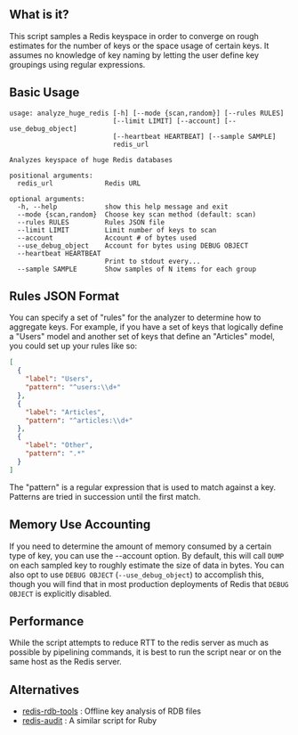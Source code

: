 What is it?
-----------

This script samples a Redis keyspace in order to converge on rough estimates for the number of keys or the space usage of certain keys. It assumes no knowledge of key naming by letting the user define key groupings using regular expressions.

Basic Usage
-----------

```
usage: analyze_huge_redis [-h] [--mode {scan,random}] [--rules RULES]
                          [--limit LIMIT] [--account] [--use_debug_object]
                          [--heartbeat HEARTBEAT] [--sample SAMPLE]
                          redis_url

Analyzes keyspace of huge Redis databases

positional arguments:
  redis_url             Redis URL

optional arguments:
  -h, --help            show this help message and exit
  --mode {scan,random}  Choose key scan method (default: scan)
  --rules RULES         Rules JSON file
  --limit LIMIT         Limit number of keys to scan
  --account             Account # of bytes used
  --use_debug_object    Account for bytes using DEBUG OBJECT
  --heartbeat HEARTBEAT
                        Print to stdout every...
  --sample SAMPLE       Show samples of N items for each group
```

Rules JSON Format
-----------------

You can specify a set of "rules" for the analyzer to determine how to aggregate keys. For example, if you have a
set of keys that logically define a "Users" model and another set of keys that define an "Articles" model, you could
set up your rules like so:

```json
[
  {
    "label": "Users",
    "pattern": "^users:\\d+"
  },
  {
    "label": "Articles",
    "pattern": "^articles:\\d+"
  },
  {
    "label": "Other",
    "pattern": ".*"
  }
]
```

The "pattern" is a regular expression that is used to match against a key. Patterns are tried in succession until
the first match.

Memory Use Accounting
---------------------

If you need to determine the amount of memory consumed by a certain type of key, you can use the --account option.
By default, this will call `DUMP` on each sampled key to roughly estimate the size of data in bytes. You can
also opt to use `DEBUG OBJECT` (`--use_debug_object`) to accomplish this, though you will find that in most production deployments of Redis that `DEBUG OBJECT` is explicitly disabled.

Performance
-----------

While the script attempts to reduce RTT to the redis server as much as possible by pipelining commands, it is best to run the script near or on the same host as the Redis server.

Alternatives
------------

- [redis-rdb-tools](https://github.com/sripathikrishnan/redis-rdb-tools) : Offline key analysis of RDB files
- [redis-audit](https://github.com/snmaynard/redis-audit) : A similar script for Ruby
